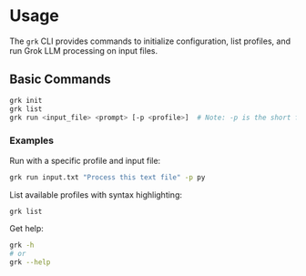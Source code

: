 # Usage

The `grk` CLI provides commands to initialize configuration, list profiles, and run Grok LLM processing on input files.

## Basic Commands

```bash
grk init 
grk list
grk run <input_file> <prompt> [-p <profile>]  # Note: -p is the short form for --profile
```

### Examples

Run with a specific profile and input file:

```bash
grk run input.txt "Process this text file" -p py
```

List available profiles with syntax highlighting:

```bash
grk list
```

Get help:

```bash
grk -h
# or
grk --help

